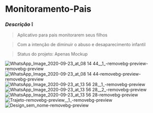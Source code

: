 # Monitoramento-Pais

### *Descrição* :grey_exclamation:

> Aplicativo para pais monitorarem seus filhos

> Com a intenção de diminuir o abuso e desaparecimento infantil

> Status do projeto: Apenas Mockup

![WhatsApp_Image_2020-09-23_at_08 14 44__1_-removebg-preview-removebg-preview](https://user-images.githubusercontent.com/58003503/94344466-063e3800-fff6-11ea-98f2-00ff8aaac690.png)
![WhatsApp_Image_2020-09-23_at_08 14 44-removebg-preview-removebg-preview](https://user-images.githubusercontent.com/58003503/94344467-076f6500-fff6-11ea-890b-09c300e4240d.png)
![WhatsApp_Image_2020-09-23_at_13 56 28__1_-removebg-preview](https://user-images.githubusercontent.com/58003503/94344468-0807fb80-fff6-11ea-932b-0b082f412e78.png)
![WhatsApp_Image_2020-09-23_at_13 56 28__2_-removebg-preview](https://user-images.githubusercontent.com/58003503/94344469-08a09200-fff6-11ea-9538-9abbf76a8b98.png)
![WhatsApp_Image_2020-09-23_at_13 56 28-removebg-preview](https://user-images.githubusercontent.com/58003503/94344470-08a09200-fff6-11ea-9ae4-e71eb4c6cf27.png)
![Trajeto-removebg-preview__1_-removebg-preview](https://user-images.githubusercontent.com/58003503/94344472-09392880-fff6-11ea-8c98-b052ee11fde1.png)
![Design_sem_nome-removebg-preview](https://user-images.githubusercontent.com/58003503/94344471-09392880-fff6-11ea-9b70-1e94229cae19.png)

